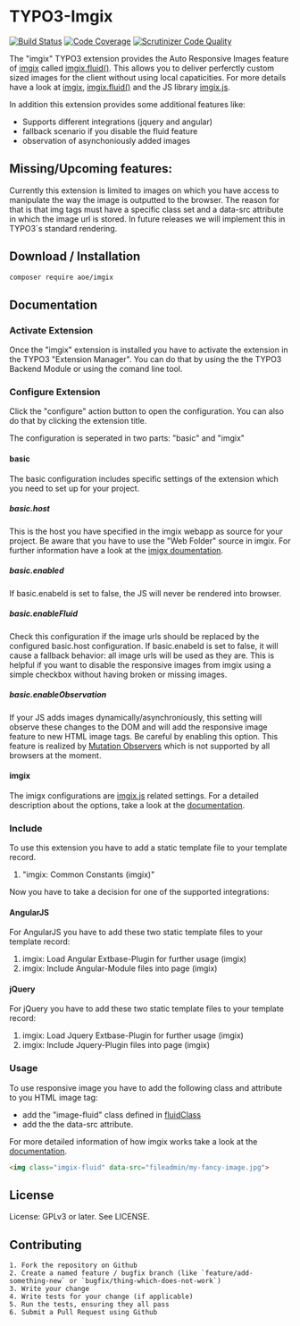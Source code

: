 # TYPO3-Imgix
[![Build Status](https://travis-ci.org/AOEpeople/TYPO3-Imgix.svg?branch=master)](https://travis-ci.org/AOEpeople/TYPO3-Imgix)
[![Code Coverage](https://scrutinizer-ci.com/g/AOEpeople/TYPO3-Imgix/badges/coverage.png?b=master)](https://scrutinizer-ci.com/g/AOEpeople/TYPO3-Imgix/?branch=master)
[![Scrutinizer Code Quality](https://scrutinizer-ci.com/g/AOEpeople/TYPO3-Imgix/badges/quality-score.png?b=master)](https://scrutinizer-ci.com/g/AOEpeople/TYPO3-Imgix/?branch=master)

The "imgix" TYPO3 extension provides the Auto Responsive Images feature of [imgix][1] called [imgix.fluid()][4].
This allows you to deliver perferctly custom sized images for the client without using local capaticities. 
For more details have a look at [imgix][1], [imgix.fluid()][4] and the JS library [imgix.js][5].

In addition this extension provides some additional features like:
 - Supports different integrations  (jquery and angular)
 - fallback scenario if you disable the fluid feature
 - observation of asynchoniously added images

## Missing/Upcoming features:

Currently this extension is limited to images on which you have access to manipulate the way the image is outputted to the browser. 
The reason for that is that img tags must have a specific class set and a data-src attribute in which the image url is stored.
In future releases we will implement this in TYPO3´s standard rendering.

## Download / Installation

```bash
composer require aoe/imgix
```
## Documentation

### Activate Extension
Once the "imgix" extension is installed you have to activate the extension in the TYPO3 "Extension Manager".
You can do that by using the the TYPO3 Backend Module or using the comand line tool.

### Configure Extension
Click the "configure" action button to open the configuration. 
You can also do that by clicking the extension title.

The configuration is seperated in two parts: "basic" and "imgix"

#### basic
The basic configuration includes specific settings of the extension which you need to set up for your project.

##### basic.host
This is the host you have specified in the imgix webapp as source for your project. Be aware that you have to use the "Web Folder" source in imgix.
For further information have a look at the [imigx doumentation][6].

##### basic.enabled
If basic.enabeld is set to false, the JS will never be rendered into browser.

##### basic.enableFluid
Check this configuration if the image urls should be replaced by the configured basic.host configuration.
If basic.enabeld is set to false, it will cause a fallback behavior: all image urls will be used as they are.
This is helpful if you want to disable the responsive images from imgix using a simple checkbox without having broken or missing images.

##### basic.enableObservation
If your JS adds images dynamically/asynchroniously, this setting will observe these changes to the DOM
and will add the responsive image feature to new HTML image tags.
Be careful by enabling this option. This feature is realized by [Mutation Observers][7] which is not supported by all browsers at the moment.

#### imgix
The imigx configurations are [imgix.js][5] related settings.
For a detailed description about the options, take a look at the [documentation][8].

### Include
To use this extension you have to add a static template file to your template record.

 1. "imgix: Common Constants (imgix)"

Now you have to take a decision for one of the supported integrations:

#### AngularJS
For AngularJS you have to add these two static template files to your template record:

 1. imgix: Load Angular Extbase-Plugin for further usage (imgix)
 2. imgix: Include Angular-Module files into page (imgix)

#### jQuery
For jQuery you have to add these two static template files to your template record:

 1. imgix: Load Jquery Extbase-Plugin for further usage (imgix)
 2. imgix: Include Jquery-Plugin files into page (imgix)

### Usage

To use responsive image you have to add the following class and attribute to you HTML image tag:
- add the "image-fluid" class defined in [fluidClass][8] 
- add the the data-src attribute.

For more detailed information of how imgix works take a look at the [documentation][4].

```html
<img class="imgix-fluid" data-src="fileadmin/my-fancy-image.jpg">
```

## License

License: GPLv3 or later. See LICENSE.

## Contributing

	1. Fork the repository on Github
	2. Create a named feature / bugfix branch (like `feature/add-something-new` or `bugfix/thing-which-does-not-work`)
	3. Write your change
	4. Write tests for your change (if applicable)
	5. Run the tests, ensuring they all pass
	6. Submit a Pull Request using Github

[1]: http://typo3.org/extensions/repository/view/imgix
[2]: https://docs.typo3.org/typo3cms/extensions/imgix/
[3]: https://www.imgix.com/
[4]: https://www.imgix.com/imgix-js#section-3
[5]: https://github.com/imgix/imgix.js/
[6]: https://docs.imgix.com/setup/creating-sources#source-web-folder
[7]: http://caniuse.com/#feat=mutationobserver
[8]: http://github.com/imgix/imgix.js/blob/master/docs/api.md#imgix.fluid
[9]: https://docs.imgix.com/apis/url
